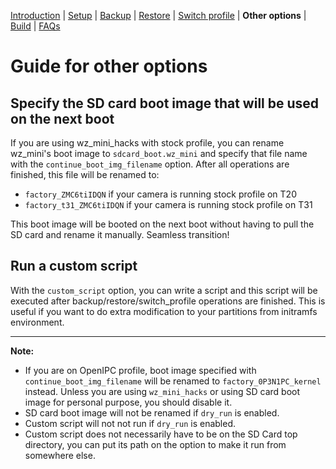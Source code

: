 [Introduction](README.md) | [Setup](README_setup.md) | [Backup](README_backup.md) | [Restore](README_restore.md) | [Switch profile](README_switch_profile.md) | **Other options** | [Build](README_build.md) | [FAQs](README_FAQs.md)

# Guide for other options


## Specify the SD card boot image that will be used on the next boot
If you are using wz_mini_hacks with stock profile, you can rename wz_mini's boot image to `sdcard_boot.wz_mini` and specify that file name with the `continue_boot_img_filename` option.
After all operations are finished, this file will be renamed to:
- `factory_ZMC6tiIDQN` if your camera is running stock profile on T20
- `factory_t31_ZMC6tiIDQN` if your camera is running stock profile on T31

This boot image will be booted on the next boot without having to pull the SD card and rename it manually. Seamless transition!


## Run a custom script
With the `custom_script` option, you can write a script and this script will be executed after backup/restore/switch_profile operations are finished. This is useful if you want to do extra modification to your partitions from initramfs environment.

-----
**Note:**
- If you are on OpenIPC profile, boot image specified with `continue_boot_img_filename` will be renamed to `factory_0P3N1PC_kernel` instead. Unless you are using `wz_mini_hacks` or using SD card boot image for personal purpose, you should disable it.
- SD card boot image will not be renamed if `dry_run` is enabled.
- Custom script will not not run if `dry_run` is enabled.
- Custom script does not necessarily have to be on the SD Card top directory, you can put its path on the option to make it run from somewhere else.

